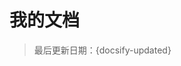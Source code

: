 <!--
 * @Author: gm.chen
 * @Date: 2020-08-19 10:03:18
 * @LastEditors: gm.chen
 * @LastEditTime: 2020-08-19 11:40:30
 * @Description: file content
 * @FilePath: /book/docsify/docs/book/readme.md
-->
# 我的文档
> 最后更新日期：{docsify-updated}